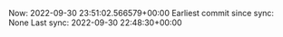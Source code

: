 Now: 2022-09-30 23:51:02.566579+00:00 Earliest commit since sync: None Last sync: 2022-09-30 22:48:30+00:00
